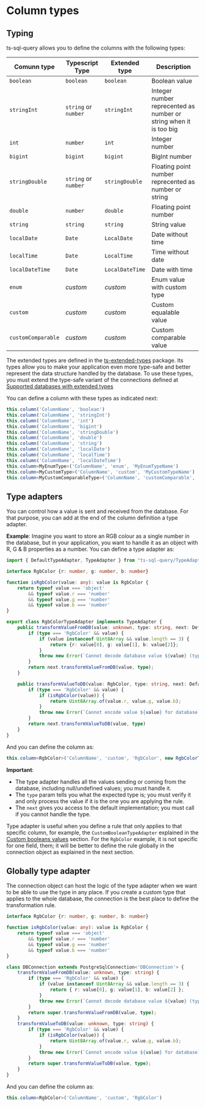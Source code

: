 # Column types

## Typing

ts-sql-query allows you to define the columns with the following types:

| Comunn type        | Typescript Type      | Extended type   | Description                                                       |
|--------------------|----------------------|-----------------|-------------------------------------------------------------------|
| `boolean`          | `boolean`            | `boolean`       | Boolean value                                                     |
| `stringInt`        | `string` or `number` | `stringInt`     | Integer number reprecented as number or string when it is too big |
| `int`              | `number`             | `int`           | Integer number                                                    |
| `bigint`           | `bigint`             | `bigint`        | BigInt number                                                     |
| `stringDouble`     | `string` or `number` | `stringDouble`  | Floating point number reprecented as number or string             |
| `double`           | `number`             | `double`        | Floating point number                                             |
| `string`           | `string`             | `string`        | String value                                                      |
| `localDate`        | `Date`               | `LocalDate`     | Date without time                                                 |
| `localTime`        | `Date`               | `LocalTime`     | Time without date                                                 |
| `localDateTime`    | `Date`               | `LocalDateTime` | Date with time                                                    |
| `enum`             | *custom*             | *custom*        | Enum value with custom type                                       |
| `custom`           | *custom*             | *custom*        | Custom equalable value                                            |
| `customComparable` | *custom*             | *custom*        | Custom comparable value                                           |

The extended types are defined in the [ts-extended-types](https://www.npmjs.com/package/ts-extended-types) package. Its types allow you to make your application even more type-safe and better represent the data structure handled by the database. To use these types, you must extend the type-safe variant of the connections defined at [Supported databases with extended types](./supported-databases-with-extended-types.md)

You can define a column with these types as indicated next:

```ts
this.column('ColumnName', 'boolean')
this.column('ColumnName', 'stringInt')
this.column('ColumnName', 'int')
this.column('ColumnName', 'bigint')
this.column('ColumnName', 'stringDouble')
this.column('ColumnName', 'double')
this.column('ColumnName', 'string')
this.column('ColumnName', 'localDate')
this.column('ColumnName', 'localTime')
this.column('ColumnName', 'localDateTime')
this.column<MyEnumType>('ColumnName', 'enum', 'MyEnumTypeName')
this.column<MyCustomType>('ColumnName', 'custom', 'MyCustomTypeName')
this.column<MyCustomComparableType>('ColumnName', 'customComparable', 'MyCustomComparableTypeName')
```

## Type adapters

You can control how a value is sent and received from the database. For that purpose, you can add at the end of the column definition a type adapter.

**Example**: Imagine you want to store an RGB colour as a single number in the database, but in your application, you want to handle it as an object with R, G & B properties as a number. You can define a type adapter as:

```ts
import { DefaultTypeAdapter, TypeAdapter } from "ts-sql-query/TypeAdapter"

interface RgbColor {r: number, g: number, b: number}

function isRgbColor(value: any): value is RgbColor {
    return typeof value === 'object'
        && typeof value.r === 'number'
        && typeof value.g === 'number'
        && typeof value.b === 'number'
}

export class RgbColorTypeAdapter implements TypeAdapter {
    public transformValueFromDB(value: unknown, type: string, next: DefaultTypeAdapter): unknown {
        if (type === 'RgbColor' && value) {
            if (value instanceof Uint8Array && value.length == 3) {
                return {r: value[0], g: value[1], b: value[2]};
            }
            throw new Error(`Cannot decode database value ${value} (type ${typeof value}) as RgbColor`);
        }
        return next.transformValueFromDB(value, type);
    }

    public transformValueToDB(value: RgbColor, type: string, next: DefaultTypeAdapter): unknown {
        if (type === 'RgbColor' && value) {
            if (isRgbColor(value)) {
                return Uint8Array.of(value.r, value.g, value.b);
            }
            throw new Error(`Cannot encode value ${value} for database`);
        }
        return next.transformValueToDB(value, type)
    }
}
```

And you can define the column as:

```ts
this.column<RgbColor>('ColumnName', 'custom', 'RgbColor', new RgbColorTypeAdapter())
```

**Important**:

- The type adapter handles all the values sending or coming from the database, including null/undefined values; you must handle it.
- The `type` param tells you what the expected type is; you must verify it and only process the value if it is the one you are applying the rule.
- The `next` gives you access to the default implementation; you must call if you cannot handle the type.

Type adapter is useful when you define a rule that only applies to that specific column, for example, the `CustomBooleanTypeAdapter` explained in the [Custom booleans values](../advanced-usage/#custom-booleans-values) section. For the `RgbColor` example, it is not specific for one field, them; it will be better to define the rule globally in the connection object as explained in the next section.

## Globally type adapter

The connection object can host the logic of the type adapter when we want to be able to use the type in any place. If you create a custom type that applies to the whole database, the connection is the best place to define the transformation rule.

```ts
interface RgbColor {r: number, g: number, b: number}

function isRgbColor(value: any): value is RgbColor {
    return typeof value === 'object'
        && typeof value.r === 'number'
        && typeof value.g === 'number'
        && typeof value.b === 'number'
}

class DBConnection extends PostgreSqlConnection<'DBConnection'> {
    transformValueFromDB(value: unknown, type: string) {
        if (type === 'RgbColor' && value) {
            if (value instanceof Uint8Array && value.length == 3) {
                return { r: value[0], g: value[1], b: value[2] };
            }
            throw new Error(`Cannot decode database value ${value} (type ${typeof value}) as RgbColor`);
        }
        return super.transformValueFromDB(value, type);
    }
    transformValueToDB(value: unknown, type: string) {
        if (type === 'RgbColor' && value) {
            if (isRgbColor(value)) {
                return Uint8Array.of(value.r, value.g, value.b);
            }
            throw new Error(`Cannot encode value ${value} for database`);
        }
        return super.transformValueToDB(value, type);
    }
}
```

And you can define the column as:

```ts
this.column<RgbColor>('ColumnName', 'custom', 'RgbColor')
```